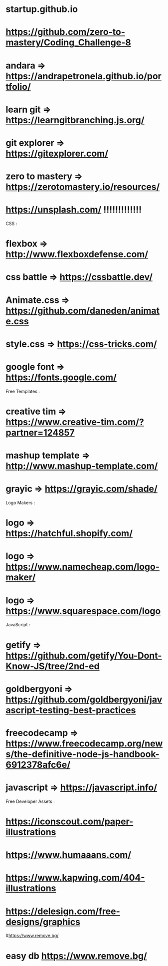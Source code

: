 # startup.github.io
# https://github.com/zero-to-mastery/Coding_Challenge-8
# andara => https://andrapetronela.github.io/portfolio/
# learn git => https://learngitbranching.js.org/
# git explorer => https://gitexplorer.com/
# zero to mastery => https://zerotomastery.io/resources/
# https://unsplash.com/ !!!!!!!!!!!!!

CSS :

# flexbox => http://www.flexboxdefense.com/
# css battle => https://cssbattle.dev/
# Animate.css => https://github.com/daneden/animate.css 
# style.css => https://css-tricks.com/
# google font => https://fonts.google.com/

Free Templates : 

# creative tim => https://www.creative-tim.com/?partner=124857
# mashup template => http://www.mashup-template.com/
# grayic => https://grayic.com/shade/

Logo Makers :

# logo => https://hatchful.shopify.com/
# logo => https://www.namecheap.com/logo-maker/
# logo => https://www.squarespace.com/logo

JavaScript :

# getify => https://github.com/getify/You-Dont-Know-JS/tree/2nd-ed
# goldbergyoni => https://github.com/goldbergyoni/javascript-testing-best-practices
# freecodecamp => https://www.freecodecamp.org/news/the-definitive-node-js-handbook-6912378afc6e/
# javascript => https://javascript.info/

Free Developer Assets : 
# https://iconscout.com/paper-illustrations
# https://www.humaaans.com/
# https://www.kapwing.com/404-illustrations
# https://delesign.com/free-designs/graphics
#https://www.remove.bg/
# easy db https://www.remove.bg/
